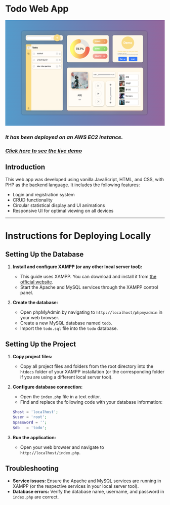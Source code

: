 # Todo Web App

![Todo Screenshot](./screenshot.png)

### _**It has been deployed on an AWS EC2 instance.**_
### _**[Click here to see the live demo](https://stringhotpot.com/)**_

## Introduction
This web app was developed using vanilla JavaScript, HTML, and CSS, with PHP as the backend language. It includes the following features:
- Login and registration system
- CRUD functionality
- Circular statistical display and UI animations
- Responsive UI for optimal viewing on all devices

***

# Instructions for Deploying Locally

## Setting Up the Database

1. **Install and configure XAMPP (or any other local server tool):**
    - This guide uses XAMPP. You can download and install it from [the official website](https://www.apachefriends.org/index.html).
    - Start the Apache and MySQL services through the XAMPP control panel.

2. **Create the database:**
    - Open phpMyAdmin by navigating to `http://localhost/phpmyadmin` in your web browser.
    - Create a new MySQL database named `todo`.
    - Import the `todo.sql` file into the `todo` database.

## Setting Up the Project

1. **Copy project files:**
    - Copy all project files and folders from the root directory into the `htdocs` folder of your XAMPP installation (or the corresponding folder if you are using a different local server tool).

2. **Configure database connection:**
    - Open the `index.php` file in a text editor.
    - Find and replace the following code with your database information:
    ```php
    $host = 'localhost';
    $user = 'root';
    $password = '';
    $db   = 'todo';
    ```

3. **Run the application:**
    - Open your web browser and navigate to `http://localhost/index.php`.

## Troubleshooting

- **Service issues:** Ensure the Apache and MySQL services are running in XAMPP (or the respective services in your local server tool).
- **Database errors:** Verify the database name, username, and password in `index.php` are correct.
